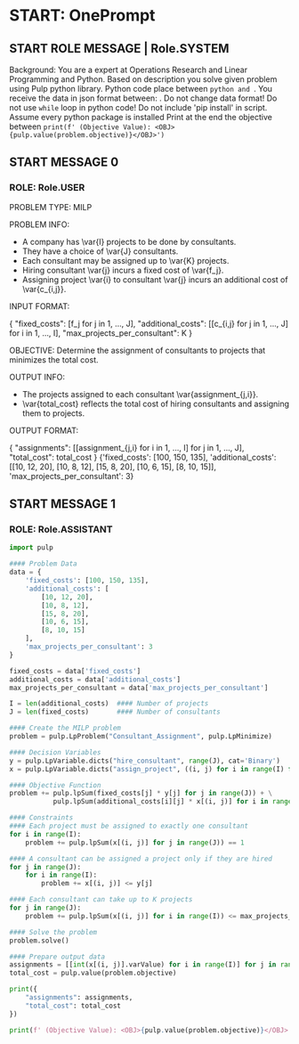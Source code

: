 # START: OnePrompt 
## START ROLE MESSAGE | Role.SYSTEM 
Background: You are a expert at Operations Research and Linear Programming and Python. Based on description you solve given problem using Pulp python library. Python code place between ```python and ```. You receive the data in json format between: <DATA></DATA>. Do not change data format! Do not use `while` loop in python code! Do not include 'pip install' in script. Assume every python package is installed Print at the end the objective between <OBJ></OBJ> `print(f' (Objective Value): <OBJ>{pulp.value(problem.objective)}</OBJ>')`  
## START MESSAGE 0 
### ROLE: Role.USER
<DESCRIPTION>
PROBLEM TYPE: MILP

PROBLEM INFO:

- A company has \var{I} projects to be done by consultants.
- They have a choice of \var{J} consultants.
- Each consultant may be assigned up to \var{K} projects. 
- Hiring consultant \var{j} incurs a fixed cost of \var{f_j}.
- Assigning project \var{i} to consultant \var{j} incurs an additional cost of \var{c_{i,j}}.

INPUT FORMAT: 

{
    "fixed_costs": [f_j for j in 1, ..., J],
    "additional_costs": [[c_{i,j} for j in 1, ..., J] for i in 1, ..., I],
    "max_projects_per_consultant": K
}

OBJECTIVE: Determine the assignment of consultants to projects that minimizes the total cost.

OUTPUT INFO:

- The projects assigned to each consultant \var{assignment_{j,i}}.
- \var{total_cost} reflects the total cost of hiring consultants and assigning them to projects.

OUTPUT FORMAT:

{
    "assignments": [[assignment_{j,i} for i in 1, ..., I] for j in 1, ..., J],
    "total_cost": total_cost
}
</DESCRIPTION>
<DATA>
{'fixed_costs': [100, 150, 135], 'additional_costs': [[10, 12, 20], [10, 8, 12], [15, 8, 20], [10, 6, 15], [8, 10, 15]], 'max_projects_per_consultant': 3}</DATA>


## START MESSAGE 1 
### ROLE: Role.ASSISTANT
```python
import pulp

#### Problem Data
data = {
    'fixed_costs': [100, 150, 135], 
    'additional_costs': [
        [10, 12, 20], 
        [10, 8, 12], 
        [15, 8, 20], 
        [10, 6, 15], 
        [8, 10, 15]
    ], 
    'max_projects_per_consultant': 3
}

fixed_costs = data['fixed_costs']
additional_costs = data['additional_costs']
max_projects_per_consultant = data['max_projects_per_consultant']

I = len(additional_costs)  #### Number of projects
J = len(fixed_costs)       #### Number of consultants

#### Create the MILP problem
problem = pulp.LpProblem("Consultant_Assignment", pulp.LpMinimize)

#### Decision Variables
y = pulp.LpVariable.dicts("hire_consultant", range(J), cat='Binary')
x = pulp.LpVariable.dicts("assign_project", ((i, j) for i in range(I) for j in range(J)), cat='Binary')

#### Objective Function
problem += pulp.lpSum(fixed_costs[j] * y[j] for j in range(J)) + \
           pulp.lpSum(additional_costs[i][j] * x[(i, j)] for i in range(I) for j in range(J))

#### Constraints
#### Each project must be assigned to exactly one consultant
for i in range(I):
    problem += pulp.lpSum(x[(i, j)] for j in range(J)) == 1

#### A consultant can be assigned a project only if they are hired
for j in range(J):
    for i in range(I):
        problem += x[(i, j)] <= y[j]

#### Each consultant can take up to K projects
for j in range(J):
    problem += pulp.lpSum(x[(i, j)] for i in range(I)) <= max_projects_per_consultant

#### Solve the problem
problem.solve()

#### Prepare output data
assignments = [[int(x[(i, j)].varValue) for i in range(I)] for j in range(J)]
total_cost = pulp.value(problem.objective)

print({
    "assignments": assignments,
    "total_cost": total_cost
})

print(f' (Objective Value): <OBJ>{pulp.value(problem.objective)}</OBJ>')
```

